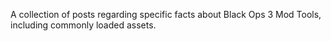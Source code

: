 A collection of posts regarding specific facts about Black Ops 3 Mod Tools, including commonly loaded assets.